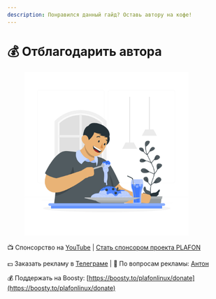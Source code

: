 ```yaml
---
description: Понравился данный гайд? Оставь автору на кофе!
---
```


# 💰 Отблагодарить автора

<figure><img src="../.gitbook/assets/Pasta-rafiki.png" alt="" width="375"><figcaption></figcaption></figure>

📺 Спонсорство на [YouTube](https://bit.ly/3MHNzWa) | [Стать спонсором проекта PLAFON](https://bit.ly/3MHNzWa)

💵 Заказать рекламу в [Телеграме](https://t.me/plafonyoutube) | 💬 По вопросам рекламы: [Aнтон](https://t.me/Toxblh)

💰 Поддержать на Boosty: [https://boosty.to/plafonlinux/donate](https://boosty.to/plafonlinux/donate)

